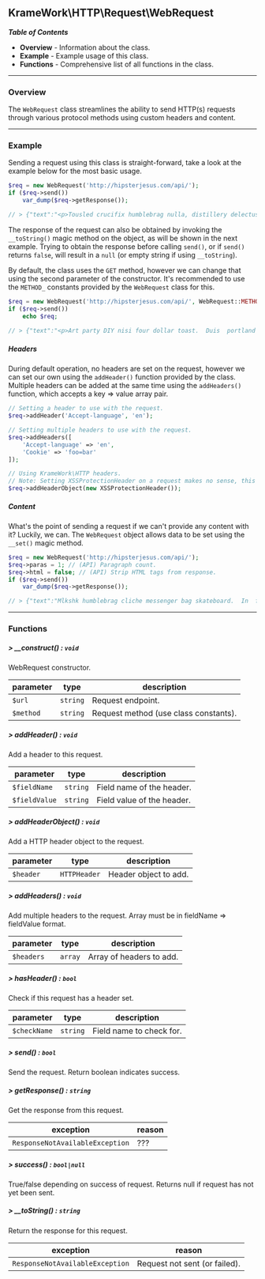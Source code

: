## KrameWork\HTTP\Request\WebRequest

***Table of Contents***
* **Overview** - Information about the class.
* **Example** - Example usage of this class.
* **Functions** - Comprehensive list of all functions in the class.

___
### Overview
The `WebRequest` class streamlines the ability to send HTTP(s) requests through various protocol methods using custom headers and content.
___
### Example
Sending a request using this class is straight-forward, take a look at the example below for the most basic usage.
```php
$req = new WebRequest('http://hipsterjesus.com/api/');
if ($req->send())
    var_dump($req->getResponse());

// > {"text":"<p>Tousled crucifix humblebrag nulla, distillery delectus...
```
The response of the request can also be obtained by invoking the `__toString()` magic method on the object, as will be shown in the next example. Trying to obtain the response before calling `send()`, or if `send()` returns `false`, will result in a `null` (or empty string if using `__toString`).

By default, the class uses the `GET` method, however we can change that using the second parameter of the constructor. It's recommended to use the `METHOD_` constants provided by the `WebRequest` class for this.
```php
$req = new WebRequest('http://hipsterjesus.com/api/', WebRequest::METHOD_POST);
if ($req->send())
    echo $req;
    
// > {"text":"<p>Art party DIY nisi four dollar toast.  Duis  portland ethical...
```
##### Headers
During default operation, no headers are set on the request, however we can set our own using the `addHeader()` function provided by the class. Multiple headers can be added at the same time using the `addHeaders()` function, which accepts a key => value array pair.
```php
// Setting a header to use with the request.
$req->addHeader('Accept-language', 'en');

// Setting multiple headers to use with the request.
$req->addHeaders([
    'Accept-language' => 'en',
    'Cookie' => 'foo=bar'
]);

// Using KrameWork\HTTP headers.
// Note: Setting XSSProtectionHeader on a request makes no sense, this is an example, not a guide.
$req->addHeaderObject(new XSSProtectionHeader());
```
##### Content
What's the point of sending a request if we can't provide any content with it? Luckily, we can. The `WebRequest` object allows data to be set using the `__set()` magic method.
```php
$req = new WebRequest('http://hipsterjesus.com/api/');
$req->paras = 1; // (API) Paragraph count.
$req->html = false; // (API) Strip HTML tags from response.
if ($req->send())
    var_dump($req->getResponse());

// > {"text":"Mlkshk humblebrag cliche messenger bag skateboard.  In  farm...
```
___
### Functions
##### > __construct() : `void`
WebRequest constructor.

parameter | type | description
--- | --- | ---
`$url` | `string` | Request endpoint.
`$method` | `string` | Request method (use class constants).

##### > addHeader() : `void`
Add a header to this request.

parameter | type | description
--- | --- | ---
`$fieldName` | `string` | Field name of the header.
`$fieldValue` | `string` | Field value of the header.

##### > addHeaderObject() : `void`
Add a HTTP header object to the request.

parameter | type | description
--- | --- | ---
`$header` | `HTTPHeader` | Header object to add.

##### > addHeaders() : `void`
Add multiple headers to the request. Array must be in fieldName => fieldValue format.

parameter | type | description
--- | --- | ---
`$headers` | `array` | Array of headers to add.

##### > hasHeader() : `bool`
Check if this request has a header set.

parameter | type | description
--- | --- | ---
`$checkName` | `string` | Field name to check for.

##### > send() : `bool`
Send the request. Return boolean indicates success.

##### > getResponse() : `string`
Get the response from this request.

exception | reason
--- | ---
`ResponseNotAvailableException` | ???

##### > success() : `bool|null`
True/false depending on success of request. Returns null if request has not yet been sent.

##### > __toString() : `string`
Return the response for this request.

exception | reason
--- | ---
`ResponseNotAvailableException` | Request not sent (or failed).